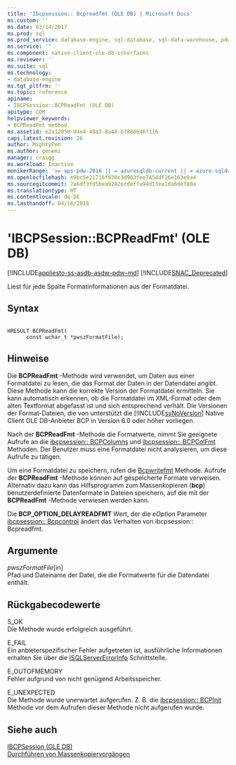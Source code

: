 ```yaml
---
title: 'Ibcpsession:: Bcpreadfmt (OLE DB) | Microsoft Docs'
ms.custom: ''
ms.date: 03/14/2017
ms.prod: sql
ms.prod_service: database-engine, sql-database, sql-data-warehouse, pdw
ms.service: ''
ms.component: native-client-ole-db-interfaces
ms.reviewer: ''
ms.suite: sql
ms.technology:
- database-engine
ms.tgt_pltfrm: ''
ms.topic: reference
apiname:
- IBCPSession::BCPReadFmt (OLE DB)
apitype: COM
helpviewer_keywords:
- BCPReadFmt method
ms.assetid: e2a12050-94e4-48a3-8a48-b780d646f116
caps.latest.revision: 26
author: MightyPen
ms.author: genemi
manager: craigg
ms.workload: Inactive
monikerRange: '>= aps-pdw-2016 || = azuresqldb-current || = azure-sqldw-latest || >= sql-server-2016 || = sqlallproducts-allversions'
ms.openlocfilehash: e9bc5e21716f030c3d963fee7454df26e163e9a4
ms.sourcegitcommit: 7a6df3fd5bea9282ecdeffa94d13ea1da6def80a
ms.translationtype: MT
ms.contentlocale: de-DE
ms.lasthandoff: 04/16/2018
---
```

# <a name="ibcpsessionbcpreadfmt-ole-db"></a>'IBCPSession::BCPReadFmt' (OLE DB)
[!INCLUDE[appliesto-ss-asdb-asdw-pdw-md](../../includes/appliesto-ss-asdb-asdw-pdw-md.md)]
[!INCLUDE[SNAC_Deprecated](../../includes/snac-deprecated.md)]

  Liest für jede Spalte Formatinformationen aus der Formatdatei.  
  
## <a name="syntax"></a>Syntax  
  
```  
  
HRESULT BCPReadFmt(   
      const wchar_t *pwszFormatFile);  
```  
  
## <a name="remarks"></a>Hinweise  
 Die **BCPReadFmt** -Methode wird verwendet, um Daten aus einer Formatdatei zu lesen, die das Format der Daten in der Datendatei angibt. Diese Methode kann die korrekte Version der Formatdatei ermitteln. Sie kann automatisch erkennen, ob die Formatdatei im XML-Format oder dem alten Textformat abgefasst ist und sich entsprechend verhält. Die Versionen der Format-Dateien, die von unterstützt die [!INCLUDE[ssNoVersion](../../includes/ssnoversion-md.md)] Native Client OLE DB-Anbieter BCP in Version 6.0 oder höher vorliegen.  
  
 Nach der **BCPReadFmt** -Methode die Formatwerte, nimmt Sie geeignete Aufrufe an die [ibcpsession:: BCPColumns](../../relational-databases/native-client-ole-db-interfaces/ibcpsession-bcpcolumns-ole-db.md) und [ibcpsession:: BCPColFmt](../../relational-databases/native-client-ole-db-interfaces/ibcpsession-bcpcolfmt-ole-db.md) Methoden. Der Benutzer muss eine Formatdatei nicht analysieren, um diese Aufrufe zu tätigen.  
  
 Um eine Formatdatei zu speichern, rufen die [Bcpwritefmt](../../relational-databases/native-client-ole-db-interfaces/ibcpsession-bcpwritefmt-ole-db.md) Methode. Aufrufe der **BCPReadFmt** -Methode können auf gespeicherte Formate verweisen. Alternativ dazu kann das Hilfsprogramm zum Massenkopieren (**bcp**) benutzerdefinierte Datenformate in Dateien speichern, auf die mit der **BCPReadFmt** -Methode verwiesen werden kann.  
  
 Die **BCP_OPTION_DELAYREADFMT** Wert, der die *eOption* Parameter [ibcpsession:: Bcpcontrol](../../relational-databases/native-client-ole-db-interfaces/ibcpsession-bcpcontrol-ole-db.md) ändert das Verhalten von ibcpsession:: Bcpreadfmt.  
  
## <a name="arguments"></a>Argumente  
 *pwszFormatFile*[in]  
 Pfad und Dateiname der Datei, die die Formatwerte für die Datendatei enthält.  
  
## <a name="return-code-values"></a>Rückgabecodewerte  
 S_OK  
 Die Methode wurde erfolgreich ausgeführt.  
  
 E_FAIL  
 Ein anbieterspezifischer Fehler aufgetreten ist, ausführliche Informationen erhalten Sie über die [ISQLServerErrorInfo](http://msdn.microsoft.com/library/a8323b5c-686a-4235-a8d2-bda43617b3a1) Schnittstelle.  
  
 E_OUTOFMEMORY  
 Fehler aufgrund von nicht genügend Arbeitsspeicher.  
  
 E_UNEXPECTED  
 Die Methode wurde unerwartet aufgerufen. Z. B. die [ibcpsession:: BCPInit](../../relational-databases/native-client-ole-db-interfaces/ibcpsession-bcpinit-ole-db.md) Methode vor dem Aufrufen dieser Methode nicht aufgerufen wurde.  
  
## <a name="see-also"></a>Siehe auch  
 [IBCPSession &#40;OLE DB&#41;](../../relational-databases/native-client-ole-db-interfaces/ibcpsession-ole-db.md)   
 [Durchführen von Massenkopiervorgängen](../../relational-databases/native-client/features/performing-bulk-copy-operations.md)  
  
  
